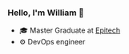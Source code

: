 ### Hello, I'm William 👋

- 🎓 Master Graduate at [Epitech](https://www.epitech.eu/en/)
- ⚙️ DevOps engineer
<!-- - ⌨️ Keyboard nerd -->

<!-- ![Anurag's GitHub stats](https://github-readme-stats.vercel.app/api?username=williambcra&count_private=true&show_icons=true&theme=nightowl) -->

<!--
**williambcra/williambcra** is a ✨ _special_ ✨ repository because its `README.md` (this file) appears on your GitHub profile.

Here are some ideas to get you started:

- 🔭 I’m currently working on ...
- 🌱 I’m currently learning ...
- 👯 I’m looking to collaborate on ...
- 🤔 I’m looking for help with ...
- 💬 Ask me about ...
- 📫 How to reach me: ...
- 😄 Pronouns: ...
- ⚡ Fun fact: ...
-->
